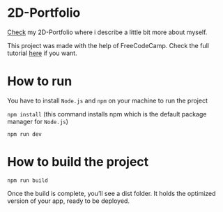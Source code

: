 # 2D-Portfolio

[Check](https://diogorua.github.io/2D-Portfolio/) my 2D-Portfolio where i describe a little bit more about myself. 

This project was made with the help of FreeCodeCamp. Check the full tutorial [here](https://www.youtube.com/watch?v=wy_fSStEgMs&t=5309s) if you want. 

# How to run

You have to install ```Node.js``` and ```npm``` on your machine to run the project

```npm install``` (this command installs npm which is the default package manager for ```Node.js```)

```npm run dev```

# How to build the project

```npm run build```

Once the build is complete, you’ll see a dist folder. It holds the optimized version of your app, ready to be deployed.
